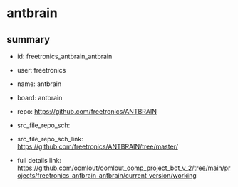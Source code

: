 # antbrain
 
## summary 
* id: freetronics_antbrain_antbrain
* user: freetronics
* name: antbrain
* board: antbrain
* repo: https://github.com/freetronics/ANTBRAIN



* src_file_repo_sch: 
* src_file_repo_sch_link: https://github.com/freetronics/ANTBRAIN/tree/master/
* full details link: https://github.com/oomlout/oomlout_oomp_project_bot_v_2/tree/main/projects/freetronics_antbrain_antbrain/current_version/working  







